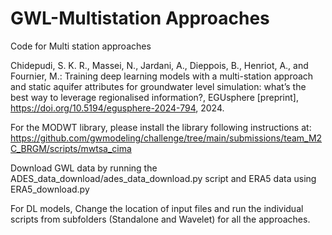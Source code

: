 # GWL-Multistation Approaches

Code for Multi station approaches

Chidepudi, S. K. R., Massei, N., Jardani, A., Dieppois, B., Henriot, A., and Fournier, M.: Training deep learning models with a multi-station approach and static aquifer attributes for groundwater level simulation: what’s the best way to leverage regionalised information?, EGUsphere [preprint], https://doi.org/10.5194/egusphere-2024-794, 2024.


For the MODWT library, please install the library following instructions at: https://github.com/gwmodeling/challenge/tree/main/submissions/team_M2C_BRGM/scripts/mwtsa_cima

Download GWL data by running the ADES_data_download/ades_data_download.py script and ERA5 data using ERA5_download.py

For DL models, Change the location of input files and run the individual scripts from subfolders (Standalone and Wavelet) for all the approaches.

